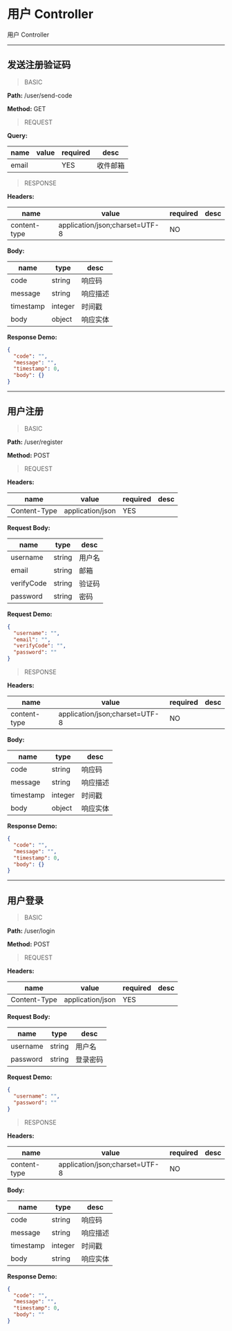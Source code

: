 # 用户 Controller

用户 Controller


---
## 发送注册验证码

> BASIC

**Path:** /user/send-code

**Method:** GET

> REQUEST

**Query:**

| name | value | required | desc |
| ------------ | ------------ | ------------ | ------------ |
| email |  | YES | 收件邮箱 |



> RESPONSE

**Headers:**

| name | value | required | desc |
| ------------ | ------------ | ------------ | ------------ |
| content-type | application/json;charset=UTF-8 | NO |  |

**Body:**

| name | type | desc |
| ------------ | ------------ | ------------ |
| code | string | 响应码 |
| message | string | 响应描述 |
| timestamp | integer | 时间戳 |
| body | object | 响应实体 |

**Response Demo:**

```json
{
  "code": "",
  "message": "",
  "timestamp": 0,
  "body": {}
}
```




---
## 用户注册

> BASIC

**Path:** /user/register

**Method:** POST

> REQUEST

**Headers:**

| name | value | required | desc |
| ------------ | ------------ | ------------ | ------------ |
| Content-Type | application/json | YES |  |

**Request Body:**

| name | type | desc |
| ------------ | ------------ | ------------ |
| username | string | 用户名 |
| email | string | 邮箱 |
| verifyCode | string | 验证码 |
| password | string | 密码 |

**Request Demo:**

```json
{
  "username": "",
  "email": "",
  "verifyCode": "",
  "password": ""
}
```



> RESPONSE

**Headers:**

| name | value | required | desc |
| ------------ | ------------ | ------------ | ------------ |
| content-type | application/json;charset=UTF-8 | NO |  |

**Body:**

| name | type | desc |
| ------------ | ------------ | ------------ |
| code | string | 响应码 |
| message | string | 响应描述 |
| timestamp | integer | 时间戳 |
| body | object | 响应实体 |

**Response Demo:**

```json
{
  "code": "",
  "message": "",
  "timestamp": 0,
  "body": {}
}
```




---
## 用户登录

> BASIC

**Path:** /user/login

**Method:** POST

> REQUEST

**Headers:**

| name | value | required | desc |
| ------------ | ------------ | ------------ | ------------ |
| Content-Type | application/json | YES |  |

**Request Body:**

| name | type | desc |
| ------------ | ------------ | ------------ |
| username | string | 用户名 |
| password | string | 登录密码 |

**Request Demo:**

```json
{
  "username": "",
  "password": ""
}
```



> RESPONSE

**Headers:**

| name | value | required | desc |
| ------------ | ------------ | ------------ | ------------ |
| content-type | application/json;charset=UTF-8 | NO |  |

**Body:**

| name | type | desc |
| ------------ | ------------ | ------------ |
| code | string | 响应码 |
| message | string | 响应描述 |
| timestamp | integer | 时间戳 |
| body | string | 响应实体 |

**Response Demo:**

```json
{
  "code": "",
  "message": "",
  "timestamp": 0,
  "body": ""
}
```



